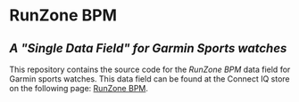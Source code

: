 # RunZone BPM
## _A "Single Data Field" for Garmin Sports watches_

This repository contains the source code for the *RunZone BPM* data field for Garmin sports watches.
This data field can be found at the Connect IQ store on the following page:  [RunZone BPM](https://apps.garmin.com/en-US/apps/140d3379-ce7d-4851-803b-f71f7967717e).

